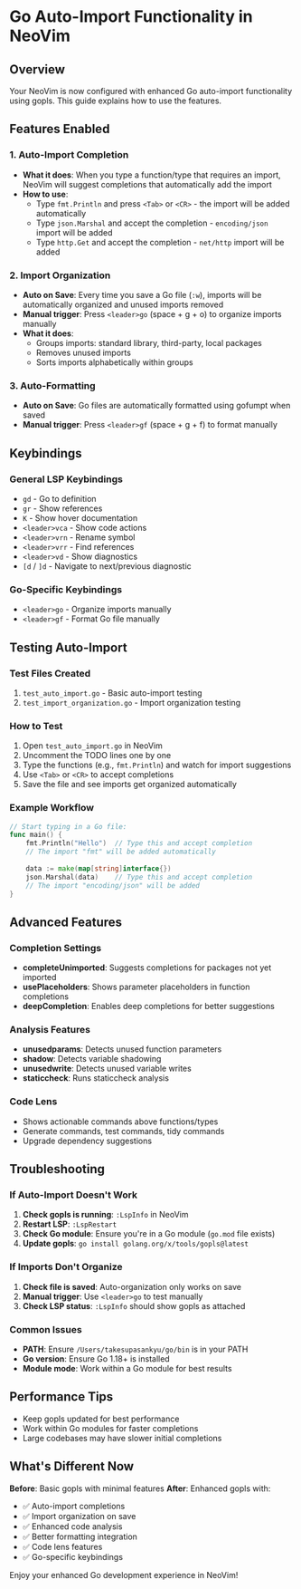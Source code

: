 # Go Auto-Import Functionality in NeoVim

## Overview
Your NeoVim is now configured with enhanced Go auto-import functionality using gopls. This guide explains how to use the features.

## Features Enabled

### 1. Auto-Import Completion
- **What it does**: When you type a function/type that requires an import, NeoVim will suggest completions that automatically add the import
- **How to use**: 
  - Type `fmt.Println` and press `<Tab>` or `<CR>` - the import will be added automatically
  - Type `json.Marshal` and accept the completion - `encoding/json` import will be added
  - Type `http.Get` and accept the completion - `net/http` import will be added

### 2. Import Organization
- **Auto on Save**: Every time you save a Go file (`:w`), imports will be automatically organized and unused imports removed
- **Manual trigger**: Press `<leader>go` (space + g + o) to organize imports manually
- **What it does**:
  - Groups imports: standard library, third-party, local packages
  - Removes unused imports
  - Sorts imports alphabetically within groups

### 3. Auto-Formatting
- **Auto on Save**: Go files are automatically formatted using gofumpt when saved
- **Manual trigger**: Press `<leader>gf` (space + g + f) to format manually

## Keybindings

### General LSP Keybindings
- `gd` - Go to definition
- `gr` - Show references
- `K` - Show hover documentation
- `<leader>vca` - Show code actions
- `<leader>vrn` - Rename symbol
- `<leader>vrr` - Find references
- `<leader>vd` - Show diagnostics
- `[d` / `]d` - Navigate to next/previous diagnostic

### Go-Specific Keybindings
- `<leader>go` - Organize imports manually
- `<leader>gf` - Format Go file manually

## Testing Auto-Import

### Test Files Created
1. `test_auto_import.go` - Basic auto-import testing
2. `test_import_organization.go` - Import organization testing

### How to Test
1. Open `test_auto_import.go` in NeoVim
2. Uncomment the TODO lines one by one
3. Type the functions (e.g., `fmt.Println`) and watch for import suggestions
4. Use `<Tab>` or `<CR>` to accept completions
5. Save the file and see imports get organized automatically

### Example Workflow
```go
// Start typing in a Go file:
func main() {
    fmt.Println("Hello")  // Type this and accept completion
    // The import "fmt" will be added automatically
    
    data := make(map[string]interface{})
    json.Marshal(data)    // Type this and accept completion
    // The import "encoding/json" will be added
}
```

## Advanced Features

### Completion Settings
- **completeUnimported**: Suggests completions for packages not yet imported
- **usePlaceholders**: Shows parameter placeholders in function completions
- **deepCompletion**: Enables deep completions for better suggestions

### Analysis Features
- **unusedparams**: Detects unused function parameters
- **shadow**: Detects variable shadowing
- **unusedwrite**: Detects unused variable writes
- **staticcheck**: Runs staticcheck analysis

### Code Lens
- Shows actionable commands above functions/types
- Generate commands, test commands, tidy commands
- Upgrade dependency suggestions

## Troubleshooting

### If Auto-Import Doesn't Work
1. **Check gopls is running**: `:LspInfo` in NeoVim
2. **Restart LSP**: `:LspRestart`
3. **Check Go module**: Ensure you're in a Go module (`go.mod` file exists)
4. **Update gopls**: `go install golang.org/x/tools/gopls@latest`

### If Imports Don't Organize
1. **Check file is saved**: Auto-organization only works on save
2. **Manual trigger**: Use `<leader>go` to test manually
3. **Check LSP status**: `:LspInfo` should show gopls as attached

### Common Issues
- **PATH**: Ensure `/Users/takesupasankyu/go/bin` is in your PATH
- **Go version**: Ensure Go 1.18+ is installed
- **Module mode**: Work within a Go module for best results

## Performance Tips
- Keep gopls updated for best performance
- Work within Go modules for faster completions
- Large codebases may have slower initial completions

## What's Different Now
**Before**: Basic gopls with minimal features
**After**: Enhanced gopls with:
- ✅ Auto-import completions
- ✅ Import organization on save
- ✅ Enhanced code analysis
- ✅ Better formatting integration
- ✅ Code lens features
- ✅ Go-specific keybindings

Enjoy your enhanced Go development experience in NeoVim!